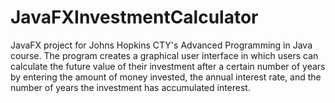 # JavaFXInvestmentCalculator
JavaFX project for Johns Hopkins CTY's Advanced Programming in Java course. The program creates a graphical user interface in which users can calculate the future value of their investment after a certain number of years by entering the amount of money invested, the annual interest rate, and the number of years the investment has accumulated interest. 
